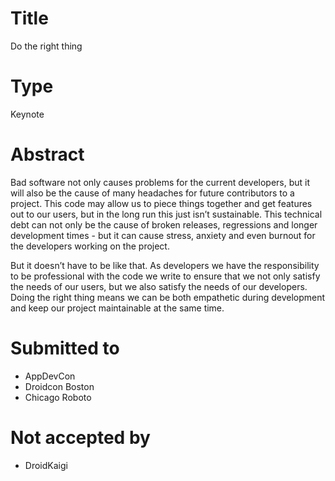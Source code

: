 # Title

Do the right thing

# Type

Keynote

# Abstract

Bad software not only causes problems for the current developers, but it will also be the cause of many headaches for future contributors to a project. This code may allow us to piece things together and get features out to our users, but in the long run this just isn’t sustainable. This technical debt can not only be the cause of broken releases, regressions and longer development times - but it can cause stress, anxiety and even burnout for the developers working on the project.

But it doesn’t have to be like that. As developers we have the responsibility to be professional with the code we write to ensure that we not only satisfy the needs of our users, but we also satisfy the needs of our developers. Doing the right thing means we can be both empathetic during development and keep our project maintainable at the same time.

# Submitted to

- AppDevCon
- Droidcon Boston
- Chicago Roboto

# Not accepted by

- DroidKaigi
